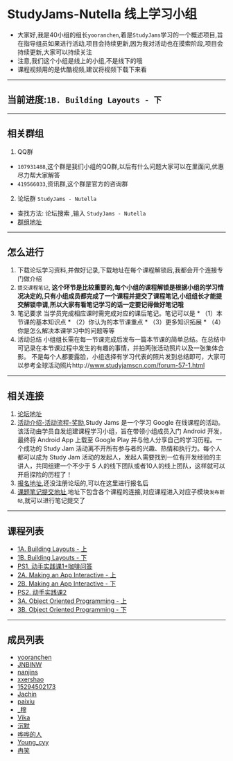 # StudyJams-Nutella 线上学习小组
  * 大家好,我是40小组的组长`yooranchen`,着是`StudyJams`学习的一个概述项目,旨在指导组员如果进行活动,项目会持续更新,因为我对活动也在摸索阶段,项目会持续更新,大家可以持续关注
  * 注意,我们这个小组是线上的小组,不是线下的哦
  * 课程视频用的是优酷视频,建议将视频下载下来看

---
##  当前进度:`1B. Building Layouts - 下`
---
##  相关群组
1.  QQ群
  * `107931488`,这个群是我们小组的QQ群,以后有什么问题大家可以在里面问,优惠尽力帮大家解答
  * `419566033`,资讯群,这个群是官方的咨询群
2.  论坛群 `StudyJams - Nutella`
  * 查找方法: 论坛搜索 ,输入 `StudyJams - Nutella`
  * [群组地址](http://www.studyjamscn.com/group-206-1.html)
---

##  怎么进行
  1.  下载论坛学习资料,并做好记录,下载地址在每个课程解锁后,我都会开个连接专门做介绍
  2.  `提交课程笔记`,<strong>
  这个环节是比较重要的,每个小组的课程解锁是根据小组的学习情况决定的,只有小组成员都完成了一个课程并提交了课程笔记,小组组长才能提交解锁申请,所以大家有看笔记学习的话一定要记得做好笔记哦</strong>
  3.  笔记要求
    当学员完成相应课时需完成对应的课后笔记。笔记可以是
    * （1）本节课的基本知识点
    * （2）你认为的本节课重点
    * （3）更多知识拓展
    * （4）你是怎么解决本课学习中的问题等等
  4.  活动总结
  小组组长需在每一节课完成后发布一篇本节课的简单总结。在总结中可记录在本节课过程中发生的有趣的事情，并拍两张活动照片以及一张集体合影。
  不是每个人都要露脸，小组选择有学习代表的照片发到总结即可，大家可以参考全球活动照片http://www.studyjamscn.com/forum-57-1.html
---

##  相关连接
1.  [论坛地址](http://www.studyjamscn.com/)
2.  [活动介绍-活动流程-奖励](http://www.studyjamscn.com/thread-6-1-1.html),Study Jams 是一个学习 Google 在线课程的活动。该活动由学员自发组建课程学习小组，旨在带领小组成员入门 Android 开发，最终将 Android App 上载至 Google Play 并与他人分享自己的学习历程。一个成功的 Study Jam 活动离不开所有参与者的兴趣、热情和执行力。每个人都可以成为 Study Jam 活动的发起人，发起人需要找到一位有开发经验的主讲人，共同组建一个不少于 5 人的线下团队或者10人的线上团队，这样就可以开启探险的历程了！
3.  [报名地址](https://www.gdgdocs.org/forms/d/1gt2biWEv-DJdAcUcKHIDbR4ABHChUjdBTmio0Tig18s/viewform?entry.1540362794=G-101-165),还没注册论坛的,可以在这里进行报名后
4.  [课题笔记提交地址](http://www.studyjamscn.com/forum.php?gid=1),地址下包含各个课程的连接,对应课程进入对应子模块`发布新帖`,就可以进行笔记提交了



---
##  课程列表

*  [1A. Building Layouts - 上](https://github.com/yooranchen/StudyJams/blob/master/lesson1.md)
*  [1B. Building Layouts - 下](https://github.com/yooranchen/StudyJams/blob/master/lesson2.md)
*  [PS1. 动手实践课1+咖啡问答]()
*  [2A. Making an App Interactive - 上]()
*  [2B. Making an App Interactive - 下]()
*  [PS2. 动手实践课2]()
*  [3A. Object Oriented Programming - 上]()
*  [3B. Object Oriented Programming - 下]()

---

##  成员列表
  * [yooranchen](http://www.studyjamscn.com/home.php?mod=space&uid=1696)
  * [JNBINW](http://www.studyjamscn.com/space-uid-1884.html)
  * [nanjins](http://www.studyjamscn.com/space-uid-1877.html)
  * [xxershao](http://www.studyjamscn.com/space-uid-1871.html)
  * [15294502173](http://www.studyjamscn.com/space-uid-1997.html)
  * [Jachin](http://www.studyjamscn.com/space-uid-1900.html)
  * [paixiu](http://www.studyjamscn.com/space-uid-2026.html)
  * [ _穆](http://www.studyjamscn.com/space-uid-1879.html)
  * [Vika](http://www.studyjamscn.com/space-uid-1921.html)
  * [沉默](http://www.studyjamscn.com/space-uid-1922.html)
  * [哗哗的人](http://www.studyjamscn.com/?1713)
  * [Young_cyy](http://www.studyjamscn.com/?1872)
  * [冉笑](http://www.studyjamscn.com/?1867)
